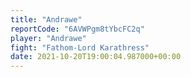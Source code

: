 ```yaml
---
title: "Andrawe"
reportCode: "6AVWPgm8tYbcFC2q"
player: "Andrawe"
fight: "Fathom-Lord Karathress"
date: 2021-10-20T19:00:04.987000+00:00
---
```

